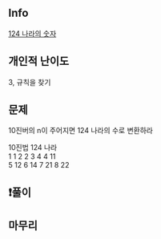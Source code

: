 ## Info
<a href="https://school.programmers.co.kr/learn/courses/30/lessons/12899" rel="nofollow">124 나라의 숫자</a>

##  개인적 난이도
3, 규칙을 찾기

##  문제 
10진버의 n이 주어지면 124 나라의 수로 변환하라

10진법	124 나라	
1	    1
2	    2
3	    4
4	    11	
5	    12
6       14
7       21
8       22

## ❗풀이


## 마무리